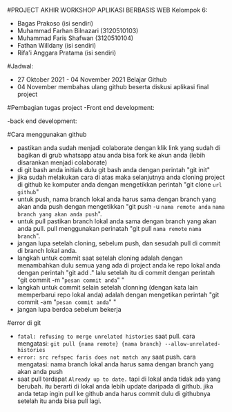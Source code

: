 #PROJECT AKHIR WORKSHOP APLIKASI BERBASIS WEB
Kelompok 6:
- Bagas Prakoso (isi sendiri)
- Muhammad Farhan Bilnazari (3120510103)
- Muhammad Faris Shafwan (3120510104)
- Fathan Willdany (isi sendiri)
- Rifa'i Anggara Pratama (isi sendiri)

#Jadwal:
- 27 Oktober 2021 - 04 November 2021 Belajar Github
- 04 November membahas ulang github beserta diskusi aplikasi final project


#Pembagian tugas project
-Front end development:

-back end development:


#Cara menggunakan github
- pastikan anda sudah menjadi colaborate dengan klik link yang sudah di bagikan di grub whatsapp atau anda bisa fork ke akun anda (lebih disarankan menjadi colaborate)
- di git bash anda initials dulu git bash anda dengan perintah "git init"
- jika sudah melakukan cara di atas maka selanjutnya anda cloning project di github ke komputer anda dengan mengetikkan perintah "git clone `url github`"
- untuk push, nama branch lokal anda harus sama dengan branch yang akan anda push dengan mengetikkan "git push -u `nama remote anda` `nama branch yang akan anda push`".
- untuk pull pastikan branch lokal anda sama dengan branch yang akan anda pull. pull menggunakan perinatah "git pull `nama remote` `nama branch`".
- jangan lupa setelah cloning, sebelum push, dan sesudah pull di commit di branch lokal anda.
- langkah untuk commit saat setelah cloning adalah dengan menambahkan dulu semua yang ada di project anda ke repo lokal anda dengan perintah "git add ." lalu setelah itu di commit dengan perintah "git commit -m "`pesan commit anda`" " 
- langkah untuk commit selain setelah clonning (dengan kata lain memperbarui repo lokal anda) adalah dengan mengetikan perintah "git commit -am "`pesan commit anda`" "
- jangan lupa berdoa sebelum bekerja


#error di git
- `fatal: refusing to merge unrelated histories` saat pull. cara mengatasi: `git pull {nama remote} {nama branch} --allow-unrelated-histories`
- `error: src refspec faris does not match any` saat push. cara mengatasi: nama branch lokal anda harus sama dengan branch yang akan anda push
- saat pull terdapat `Already up to date.` tapi di lokal anda tidak ada yang berubah. itu berarti di lokal anda lebih update daripada di github. jika anda tetap ingin pull ke github anda harus commit dulu di githubnya setelah itu anda bisa pull lagi.
